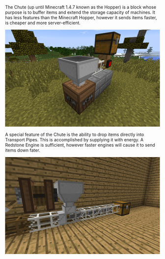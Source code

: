 The Chute (up until Minecraft 1.4.7 known as the Hopper) is a block whose purpose is to buffer items and extend the storage capacity of machines. It has less features than the Minecraft Hopper, however 
it sends items faster, is cheaper and more server-efficient.

![A Chute used with an Auto Workbench](/images/screenshots/chute2.png)

A special feature of the Chute is the ability to drop items directly into Transport Pipes. This is accomplished by supplying it with energy. A Redstone Engine is sufficient, however faster engines will 
cause it to send items down fater.

![A Chute used with Transport Pipes](/images/screenshots/chute1.png)
